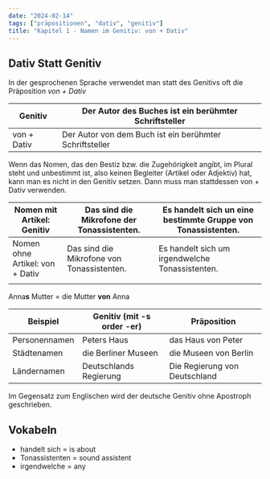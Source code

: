 ```yaml
---
date: "2024-02-14"
tags: ["präpositionen", "dativ", "genitiv"]
title: "Kapitel 1 - Namen im Genitiv: von + Dativ"
---
```


## Dativ Statt Genitiv

In der gesprochenen Sprache verwendet man statt des Genitivs oft die Präposition *von + Dativ*

| Genitiv     | Der Autor des Buches ist ein berühmter Schriftsteller   |
| ----------- | ------------------------------------------------------- |
| von + Dativ | Der Autor von dem Buch ist ein berühmter Schriftsteller |

Wenn das Nomen, das den Bestiz bzw. die Zugehörigkeit angibt, im Plural steht und unbestimmt ist, also keinen Begleiter (Artikel oder Adjektiv) hat, kann man es nicht in den Genitiv setzen. Dann muss man stattdessen von + Dativ verwenden. 

| Nomen mit Artikel: Genitiv      | Das sind die Mikrofone der Tonassistenten. | Es handelt sich un eine bestimmte Gruppe von Tonassistenten. |
| ------------------------------- | ------------------------------------------ | ------------------------------------------------------------ |
| Nomen ohne Artikel: von + Dativ | Das sind die Mikrofone von Tonassistenten. | Es handelt sich um irgendwelche Tonassistenten.              |
|                                 |                                            |                                                              |

Anna**s** Mutter = die Mutter **von** Anna

| Beispiel      | Genitiv (mit -s order -er) | Präposition                   |
| ------------- | -------------------------- | ----------------------------- |
| Personennamen | Peters Haus                | das Haus von Peter            |
| Städtenamen   | die Berliner Museen        | die Museen von Berlin         |
| Ländernamen   | Deutschlands Regierung     | Die Regierung von Deutschland |

Im Gegensatz zum Englischen wird der deutsche Genitiv ohne Apostroph geschrieben. 

## Vokabeln

- handelt sich = is about
- Tonassistenten = sound assistent
- irgendwelche = any
